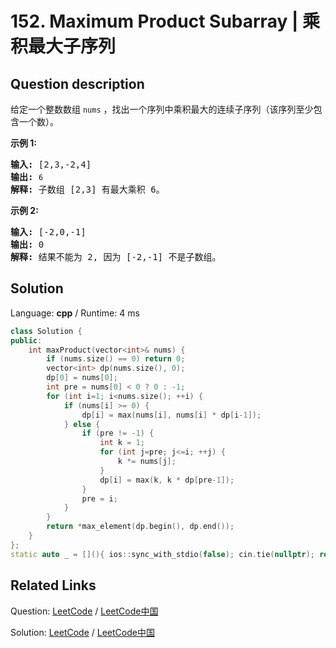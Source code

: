 # 152. Maximum Product Subarray | 乘积最大子序列

## Question description

<!--If you want to use the English description, use <p>Given an integer array&nbsp;<code>nums</code>, find the contiguous subarray within an array (containing at least one number) which has the largest product.</p>

<p><strong>Example 1:</strong></p>

<pre>
<strong>Input:</strong> [2,3,-2,4]
<strong>Output:</strong> <code>6</code>
<strong>Explanation:</strong>&nbsp;[2,3] has the largest product 6.
</pre>

<p><strong>Example 2:</strong></p>

<pre>
<strong>Input:</strong> [-2,0,-1]
<strong>Output:</strong> 0
<strong>Explanation:</strong>&nbsp;The result cannot be 2, because [-2,-1] is not a subarray.</pre>
 instead-->
<p>给定一个整数数组 <code>nums</code>&nbsp;，找出一个序列中乘积最大的连续子序列（该序列至少包含一个数）。</p>

<p><strong>示例 1:</strong></p>

<pre><strong>输入:</strong> [2,3,-2,4]
<strong>输出:</strong> <code>6</code>
<strong>解释:</strong>&nbsp;子数组 [2,3] 有最大乘积 6。
</pre>

<p><strong>示例 2:</strong></p>

<pre><strong>输入:</strong> [-2,0,-1]
<strong>输出:</strong> 0
<strong>解释:</strong>&nbsp;结果不能为 2, 因为 [-2,-1] 不是子数组。</pre>




## Solution

Language: **cpp**  /  Runtime: 4 ms

```cpp
class Solution {
public:
    int maxProduct(vector<int>& nums) {
        if (nums.size() == 0) return 0;
        vector<int> dp(nums.size(), 0);
        dp[0] = nums[0];
        int pre = nums[0] < 0 ? 0 : -1;
        for (int i=1; i<nums.size(); ++i) {
            if (nums[i] >= 0) {
                dp[i] = max(nums[i], nums[i] * dp[i-1]);
            } else {
                if (pre != -1) {
                    int k = 1;
                    for (int j=pre; j<=i; ++j) {
                        k *= nums[j];
                    }
                    dp[i] = max(k, k * dp[pre-1]);
                }
                pre = i;
            }
        }
        return *max_element(dp.begin(), dp.end());
    }
};
static auto _ = [](){ ios::sync_with_stdio(false); cin.tie(nullptr); return 0; }();

```



## Related Links

Question: [LeetCode](https://leetcode.com/problems/maximum-product-subarray/description/)  /  [LeetCode中国](https://leetcode-cn.com/problems/maximum-product-subarray/description/)

Solution: [LeetCode](https://leetcode.com/articles/maximum-product-subarray/)  /  [LeetCode中国](https://leetcode-cn.com/articles/maximum-product-subarray/)